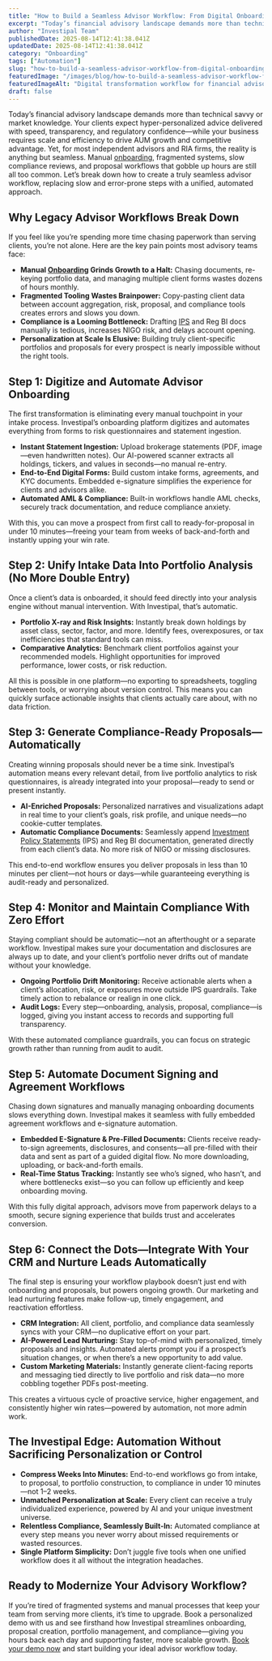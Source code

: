 ```yaml
---
title: "How to Build a Seamless Advisor Workflow: From Digital Onboarding to Automated Proposal Generation"
excerpt: "Today’s financial advisory landscape demands more than technical savvy or market knowledge. Your clients expect hyper-personalized advice delivered with speed, transparency, and regulatory confidence-while your business."
author: "Investipal Team"
publishedDate: 2025-08-14T12:41:38.041Z
updatedDate: 2025-08-14T12:41:38.041Z
category: "Onboarding"
tags: ["Automation"]
slug: "how-to-build-a-seamless-advisor-workflow-from-digital-onboarding-to-automated-proposal-generation"
featuredImage: "/images/blog/how-to-build-a-seamless-advisor-workflow-from-digital-onboarding-to-automated-proposal-generation__689dd9814b7a947e01f7d2ff_68921023ca612247b3d2f74a_How_2520Personalized_2520Portfolio_2520Construction_2520Is_2520Reshaping_2520Wealth_2520Management_2520_13_.png"
featuredImageAlt: "Digital transformation workflow for financial advisors showing end-to-end automation process"
draft: false
---
```

<p id="">Today’s financial advisory landscape demands more than technical savvy or market knowledge. Your clients expect hyper-personalized advice delivered with speed, transparency, and regulatory confidence—while your business requires scale and efficiency to drive AUM growth and competitive advantage. Yet, for most independent advisors and RIA firms, the reality is anything but seamless. Manual <a href="/blog/category/onboarding">onboarding</a>, fragmented systems, slow compliance reviews, and proposal workflows that gobble up hours are still all too common. Let’s break down how to create a truly seamless advisor workflow, replacing slow and error-prone steps with a unified, automated approach.</p><h2 id="">Why Legacy Advisor Workflows Break Down</h2><p id="">If you feel like you’re spending more time chasing paperwork than serving clients, you’re not alone. Here are the key pain points most advisory teams face:</p><ul id=""><li id=""><strong id="">Manual <a href="/blog/category/onboarding">Onboarding</a> Grinds Growth to a Halt:</strong> Chasing documents, re-keying portfolio data, and managing multiple client forms wastes dozens of hours monthly.</li><li id=""><strong id="">Fragmented Tooling Wastes Brainpower:</strong> Copy-pasting client data between account aggregation, risk, proposal, and compliance tools creates errors and slows you down.</li><li id=""><strong id="">Compliance is a Looming Bottleneck:</strong> Drafting <a href="/features/investment-policy-statements">IPS</a> and Reg BI docs manually is tedious, increases NIGO risk, and delays account opening.</li><li id=""><strong id="">Personalization at Scale Is Elusive:</strong> Building truly client-specific portfolios and proposals for every prospect is nearly impossible without the right tools.</li></ul><h2 id="">Step 1: Digitize and Automate Advisor Onboarding</h2><p id="">The first transformation is eliminating every manual touchpoint in your intake process. Investipal’s onboarding platform digitizes and automates everything from forms to risk questionnaires and statement ingestion.</p><ul id=""><li id=""><strong id="">Instant Statement Ingestion:</strong> Upload brokerage statements (PDF, image—even handwritten notes). Our AI-powered scanner extracts all holdings, tickers, and values in seconds—no manual re-entry.</li><li id=""><strong id="">End-to-End Digital Forms:</strong> Build custom intake forms, agreements, and KYC documents. Embedded e-signature simplifies the experience for clients and advisors alike.</li><li id=""><strong id="">Automated AML &amp; Compliance:</strong> Built-in workflows handle AML checks, securely track documentation, and reduce compliance anxiety.</li></ul><p id="">With this, you can move a prospect from first call to ready-for-proposal in under 10 minutes—freeing your team from weeks of back-and-forth and instantly upping your win rate.</p><h2 id="">Step 2: Unify Intake Data Into Portfolio Analysis (No More Double Entry)</h2><p id="">Once a client’s data is onboarded, it should feed directly into your analysis engine without manual intervention. With Investipal, that’s automatic.</p><ul id=""><li id=""><strong id="">Portfolio X-ray and Risk Insights:</strong> Instantly break down holdings by asset class, sector, factor, and more. Identify fees, overexposures, or tax inefficiencies that standard tools can miss.</li><li id=""><strong id="">Comparative Analytics:</strong> Benchmark client portfolios against your recommended models. Highlight opportunities for improved performance, lower costs, or risk reduction.</li></ul><p id="">All this is possible in one platform—no exporting to spreadsheets, toggling between tools, or worrying about version control. This means you can quickly surface actionable insights that clients actually care about, with no data friction.</p><h2 id="">Step 3: Generate Compliance-Ready Proposals—Automatically</h2><p id="">Creating winning proposals should never be a time sink. Investipal’s automation means every relevant detail, from live portfolio analytics to risk questionnaires, is already integrated into your proposal—ready to send or present instantly.</p><ul id=""><li id=""><strong id="">AI-Enriched Proposals:</strong> Personalized narratives and visualizations adapt in real time to your client’s goals, risk profile, and unique needs—no cookie-cutter templates.</li><li id=""><strong id="">Automatic Compliance Documents:</strong> Seamlessly append <a href="/features/investment-policy-statements">Investment Policy Statements</a> (IPS) and Reg BI documentation, generated directly from each client’s data. No more risk of NIGO or missing disclosures.</li></ul><p id="">This end-to-end workflow ensures you deliver proposals in less than 10 minutes per client—not hours or days—while guaranteeing everything is audit-ready and personalized.</p><h2 id="">Step 4: Monitor and Maintain Compliance With Zero Effort</h2><p id="">Staying compliant should be automatic—not an afterthought or a separate workflow. Investipal makes sure your documentation and disclosures are always up to date, and your client’s portfolio never drifts out of mandate without your knowledge.</p><ul id=""><li id=""><strong id="">Ongoing Portfolio Drift Monitoring:</strong> Receive actionable alerts when a client’s allocation, risk, or exposures move outside IPS guardrails. Take timely action to rebalance or realign in one click.</li><li id=""><strong id="">Audit Logs:</strong> Every step—onboarding, analysis, proposal, compliance—is logged, giving you instant access to records and supporting full transparency.</li></ul><p id="">With these automated compliance guardrails, you can focus on strategic growth rather than running from audit to audit.</p><h2 id="">Step 5: Automate Document Signing and Agreement Workflows</h2><p id="">Chasing down signatures and manually managing onboarding documents slows everything down. Investipal makes it seamless with fully embedded agreement workflows and e-signature automation.</p><ul id=""><li id=""><strong id="">Embedded E-Signature &amp; Pre-Filled Documents:</strong> Clients receive ready-to-sign agreements, disclosures, and consents—all pre-filled with their data and sent as part of a guided digital flow. No more downloading, uploading, or back-and-forth emails.</li><li id=""><strong id="">Real-Time Status Tracking:</strong> Instantly see who’s signed, who hasn’t, and where bottlenecks exist—so you can follow up efficiently and keep onboarding moving.</li></ul><p id="">With this fully digital approach, advisors move from paperwork delays to a smooth, secure signing experience that builds trust and accelerates conversion.</p><h2 id="">Step 6: Connect the Dots—Integrate With Your CRM and Nurture Leads Automatically</h2><p id="">The final step is ensuring your workflow playbook doesn’t just end with onboarding and proposals, but powers ongoing growth. Our marketing and lead nurturing features make follow-up, timely engagement, and reactivation effortless.</p><ul id=""><li id=""><strong id="">CRM Integration:</strong> All client, portfolio, and compliance data seamlessly syncs with your CRM—no duplicative effort on your part.</li><li id=""><strong id="">AI-Powered Lead Nurturing:</strong> Stay top-of-mind with personalized, timely proposals and insights. Automated alerts prompt you if a prospect’s situation changes, or when there’s a new opportunity to add value.</li><li id=""><strong id="">Custom Marketing Materials:</strong> Instantly generate client-facing reports and messaging tied directly to live portfolio and risk data—no more cobbling together PDFs post-meeting.</li></ul><p id="">This creates a virtuous cycle of proactive service, higher engagement, and consistently higher win rates—powered by automation, not more admin work.</p><h2 id="">The Investipal Edge: Automation Without Sacrificing Personalization or Control</h2><ul id=""><li id=""><strong id="">Compress Weeks Into Minutes:</strong> End-to-end workflows go from intake, to proposal, to portfolio construction, to compliance in under 10 minutes—not 1–2 weeks.</li><li id=""><strong id="">Unmatched Personalization at Scale:</strong> Every client can receive a truly individualized experience, powered by AI and your unique investment universe.</li><li id=""><strong id="">Relentless Compliance, Seamlessly Built-In:</strong> Automated compliance at every step means you never worry about missed requirements or wasted resources.</li><li id=""><strong id="">Single Platform Simplicity:</strong> Don’t juggle five tools when one unified workflow does it all without the integration headaches.</li></ul><h2 id="">Ready to Modernize Your Advisory Workflow?</h2><p id="">If you’re tired of fragmented systems and manual processes that keep your team from serving more clients, it’s time to upgrade. Book a personalized demo with us and see firsthand how Investipal streamlines onboarding, proposal creation, portfolio management, and compliance—giving you hours back each day and supporting faster, more scalable growth. <a href="/book-a-demo" target="_blank">Book your demo now</a> and start building your ideal advisor workflow today.</p>